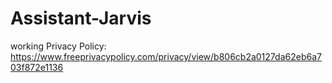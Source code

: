 # Assistant-Jarvis
working
Privacy Policy:
https://www.freeprivacypolicy.com/privacy/view/b806cb2a0127da62eb6a703f872e1136
